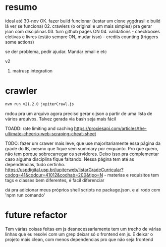 # resumo

ideal até 30-nov
OK. fazer build funcionar (testar um clone yggdrasil e build lá ver se funciona)
02. crawlers (o original e um mais simples) pra gerar json com disciplinas
03. turn github pages ON
04. validations
    - checkboxes eletivas e livres (estão sempre ON, mudar isso)
    - credits counting (triggers some actions)

se der problema, pedir ajudar. Mandar email e etc

v2
1. matrusp integration


# crawler

```bash
nvm run v21.2.0 jupiterCrawl.js
```

rodou pra um arquivo
agora preciso gerar o json a partir de uma lista de vários arquivos. Talvez gerada via bash seja mais fácil


TOADD: rate limiting and caching
https://proxiesapi.com/articles/the-ultimate-cheerio-web-scraping-cheat-sheet


TODO: fazer um crawer mais leve, que use majoritariamente essa página da grade do IB, mesmo que fique sem summary por enquanto. Pro que quero, não tem porque sobrecarregar os servidores. Deixo isso pra complementar caso alguma disciplina fique faltando. Nessa página tem até as dependências, tudo certinho.
https://uspdigital.usp.br/jupiterweb/listarGradeCurricular?codcg=41&codcur=41012&codhab=200&tipo=N
    - materias e requisitos tem tags e classes bem diferentes, é facil diferenciar

dá pra adicionar meus próprios shell scripts no package.json. e ai rodo com 'npm run comando'


# future refactor

Tem várias coisas feitas em js desnecessariamente
tem um trecho de várias linhas que eu resolvi com um grep
deixar só o frontend em js. E deixar o projeto mais clean, com menos dependencias pro que não seja frontend

